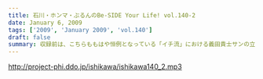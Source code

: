 ```yaml
---
title: 石川・ホンマ・ぶるんのBe-SIDE Your Life! vol.140-2
date: January 6, 2009
tags: ['2009', 'January 2009', 'vol.140']
draft: false
summary: 収録前は、こちらももはや恒例となっている「イチ流」における義田貴士サンの立ち位置についての熱い議論が・・・まぁ、日本で一番どうでも良い議論のひとつです。NAMAE
---
```


http://project-phi.ddo.jp/ishikawa/ishikawa140_2.mp3
